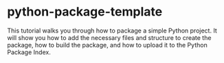 # python-package-template
This tutorial walks you through how to package a simple Python project. It will show you how to add the necessary files and structure to create the package, how to build the package, and how to upload it to the Python Package Index.
